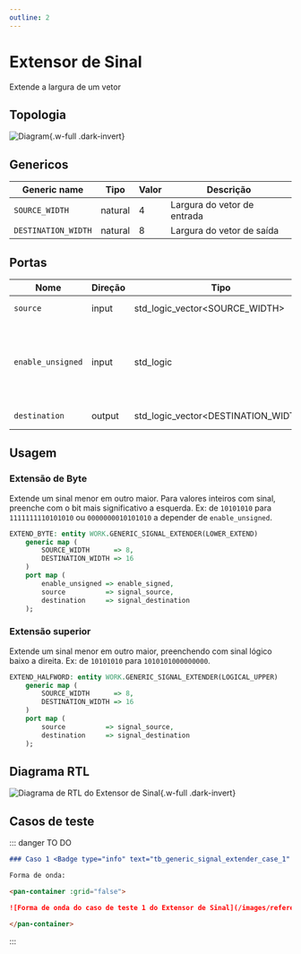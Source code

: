 ```yaml
---
outline: 2
---
```


# Extensor de Sinal <Badge type="info" text="WORK.GENERIC_SIGNAL_EXTENDER" />

[<Badge type="tip" text="Arquivo: GENERIC_SIGNAL_EXTENDER.vhd &boxbox;" />](https://github.com/insper-riscv/core/blob/main/src/GENERIC_SIGNAL_EXTENDER.vhd)

Extende a largura de um vetor

## Topologia

<pan-container>

![Diagram](/images/reference/entities/GENERIC_SIGNAL_EXTENDER.svg){.w-full .dark-invert}

</pan-container>

## Genericos

| Generic name        | Tipo    | Valor | Descrição                   |
| ------------------- | ------- | ----- | --------------------------- |
| `SOURCE_WIDTH`      | natural | 4     | Largura do vetor de entrada |
| `DESTINATION_WIDTH` | natural | 8     | Largura do vetor de saída   |

## Portas

| Nome              | Direção | Tipo                                | Descrição                                                   |
| ----------------- | ------- | ----------------------------------- | ----------------------------------------------------------- |
| `source`          | input   | std_logic_vector<SOURCE_WIDTH>      | Vetor de entrada                                            |
| `enable_unsigned` | input   | std_logic                           | Habilita extensão lógica ao invés de aritmética (sem sinal) |
| `destination`     | output  | std_logic_vector<DESTINATION_WIDTH> | Vetor de saída                                              |

## Usagem

### Extensão de Byte

Extende um sinal menor em outro maior. Para valores inteiros com sinal, preenche
com o bit mais significativo a esquerda. Ex: de `10101010` para
`1111111110101010` ou `0000000010101010` a depender de `enable_unsigned`.

```vhdl
EXTEND_BYTE: entity WORK.GENERIC_SIGNAL_EXTENDER(LOWER_EXTEND)
    generic map (
        SOURCE_WIDTH      => 8,
        DESTINATION_WIDTH => 16
    )
    port map (
        enable_unsigned => enable_signed,
        source          => signal_source,
        destination     => signal_destination
    );
```

### Extensão superior

Extende um sinal menor em outro maior, preenchendo com sinal lógico baixo a
direita. Ex: de `10101010` para `1010101000000000`.

```vhdl
EXTEND_HALFWORD: entity WORK.GENERIC_SIGNAL_EXTENDER(LOGICAL_UPPER)
    generic map (
        SOURCE_WIDTH      => 8,
        DESTINATION_WIDTH => 16
    )
    port map (
        source          => signal_source,
        destination     => signal_destination
    );
```

## Diagrama RTL

<pan-container>

![Diagrama de RTL do Extensor de Sinal](/images/reference/entities/generic_signal_extender_netlist.svg){.w-full .dark-invert}

</pan-container>

## Casos de teste

<a href="https://github.com/insper-riscv/core/blob/main/test/test_GENERIC_SIGNAL_EXTENDER.py" target="blank"><Badge type="tip" text="test_GENERIC_SIGNAL_EXTENDER.py &boxbox;" /></a>

::: danger TO DO

```md
### Caso 1 <Badge type="info" text="tb_generic_signal_extender_case_1" />

Forma de onda:

<pan-container :grid="false">

![Forma de onda do caso de teste 1 do Extensor de Sinal](/images/reference/entities/tb_generic_signal_extender_case_1.svg){.w-full.dark-invert}

</pan-container>
```

:::
